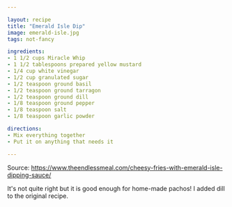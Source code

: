 ```yaml
---

layout: recipe
title: "Emerald Isle Dip"
image: emerald-isle.jpg
tags: not-fancy

ingredients:
- 1 1/2 cups Miracle Whip
- 1 1/2 tablespoons prepared yellow mustard
- 1/4 cup white vinegar
- 1/2 cup granulated sugar
- 1/2 teaspoon ground basil
- 1/2 teaspoon ground tarragon
- 1/2 teaspoon ground dill
- 1/8 teaspoon ground pepper
- 1/8 teaspoon salt
- 1/8 teaspoon garlic powder

directions:
- Mix everything together
- Put it on anything that needs it

---
```


Source: https://www.theendlessmeal.com/cheesy-fries-with-emerald-isle-dipping-sauce/

It's not quite right but it is good enough for home-made pachos!  I added dill to the original recipe.
